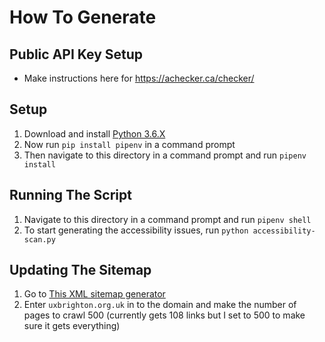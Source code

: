 # How To Generate

## Public API Key Setup

- Make instructions here for https://achecker.ca/checker/

## Setup

1. Download and install [Python 3.6.X](https://www.python.org/downloads/release/python-368/)
2. Now run `pip install pipenv` in a command prompt
3. Then navigate to this directory in a command prompt and run `pipenv install`

## Running The Script

1. Navigate to this directory in a command prompt and run `pipenv shell`
2. To start generating the accessibility issues, run `python accessibility-scan.py`

## Updating The Sitemap

1. Go to [This XML sitemap generator](https://smallseotools.com/xml-sitemap-generator/)
2. Enter `uxbrighton.org.uk` in to the domain and make the number of pages to crawl 500 (currently gets 108 links but I set to 500 to make sure it gets everything)
